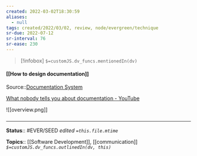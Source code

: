 ```yaml
---
created: 2022-03-02T18:30:59 
aliases:
  - null
tags: created/2022/03/02, review, node/evergreen/technique
sr-due: 2022-07-12
sr-interval: 76
sr-ease: 230
---
```

> [!infobox]
`$=customJS.dv_funcs.mentionedIn(dv)`

#### [[How to design documentation]] 

Source::[Documentation System](https://documentation.divio.com/)

[What nobody tells you about documentation - YouTube](https://www.youtube.com/watch?v=t4vKPhjcMZg)

![[overview.png]]

### <hr class="footnote"/>

**Status**:: #EVER/SEED 
*edited `=this.file.mtime`*

**Topics**:: [[Software Development]], [[communication]]
*`$=customJS.dv_funcs.outlinedIn(dv, this)`*
